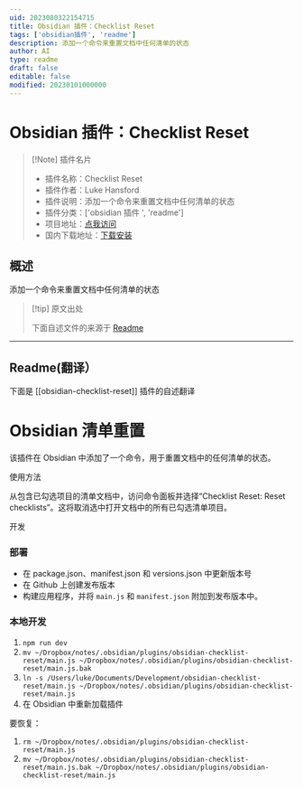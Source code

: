 ```yaml
---
uid: 2023080322154715
title: Obsidian 插件：Checklist Reset
tags: ['obsidian插件', 'readme']
description: 添加一个命令来重置文档中任何清单的状态
author: AI
type: readme
draft: false
editable: false
modified: 20230101000000
---
```


# Obsidian 插件：Checklist Reset

> [!Note] 插件名片
> - 插件名称：Checklist Reset
> - 插件作者：Luke Hansford
> - 插件说明：添加一个命令来重置文档中任何清单的状态
> - 插件分类：['obsidian 插件 ', 'readme']
> - 项目地址：[点我访问](https://github.com/lhansford/obsidian-checklist-reset)
> - 国内下载地址：[下载安装](https://pkmer.cn/products/plugin/pluginMarket/?obsidian-checklist-reset)

## 概述

添加一个命令来重置文档中任何清单的状态

> [!tip] 原文出处
>
>下面自述文件的来源于 [Readme](https://ghproxy.net/https://raw.githubusercontent.com/lhansford/obsidian-checklist-reset/main/README.md)
>

---

## Readme(翻译）

下面是 [[obsidian-checklist-reset]] 插件的自述翻译

# Obsidian 清单重置

该插件在 Obsidian 中添加了一个命令，用于重置文档中的任何清单的状态。

使用方法

从包含已勾选项目的清单文档中，访问命令面板并选择“Checklist Reset: Reset checklists”。这将取消选中打开文档中的所有已勾选清单项目。

开发

### 部署

- 在 package.json、manifest.json 和 versions.json 中更新版本号
- 在 Github 上创建发布版本
- 构建应用程序，并将 `main.js` 和 `manifest.json` 附加到发布版本中。

### 本地开发

1. `npm run dev`
2. `mv ~/Dropbox/notes/.obsidian/plugins/obsidian-checklist-reset/main.js ~/Dropbox/notes/.obsidian/plugins/obsidian-checklist-reset/main.js.bak`
3. `ln -s /Users/luke/Documents/Development/obsidian-checklist-reset/main.js ~/Dropbox/notes/.obsidian/plugins/obsidian-checklist-reset/main.js`
4. 在 Obsidian 中重新加载插件

要恢复：

1. `rm ~/Dropbox/notes/.obsidian/plugins/obsidian-checklist-reset/main.js`
2. `mv ~/Dropbox/notes/.obsidian/plugins/obsidian-checklist-reset/main.js.bak ~/Dropbox/notes/.obsidian/plugins/obsidian-checklist-reset/main.js`



